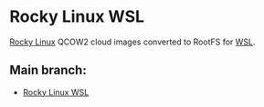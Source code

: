 # Rocky Linux WSL

[Rocky Linux](https://rockylinux.org/) QCOW2 cloud images converted to RootFS for [WSL](https://docs.microsoft.com/en-us/windows/wsl/).

## Main branch:
 - [Rocky Linux WSL](https://github.com/mishamosher/RL-WSL)